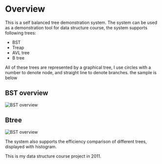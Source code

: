# Overview
This is a self balanced tree demonstration system. The system can be used as a demonstration tool for data structure course, the system supports following trees:

* BST
* Treap
* AVL tree
* B tree

All of these trees are represented by a graphical tree, I use circles with a number to denote node, and straight line to denote branches. the sample is below

## BST overview
![BST overview](https://raw.github.com/jianhe25/Balanced-BST-and-Btree/master/raw/images/overview.jpg)

## Btree
![BST overview](https://raw.github.com/jianhe25/Balanced-BST-and-Btree/master/raw/images/Btree.jpg)

The system also supports the efficiency comparison of different trees, displayed with histogram.

This is my data structure course project in 2011.
